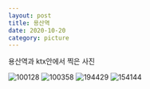 ```yaml
---
layout: post
title: 용산역
date: 2020-10-20
category: picture
---
```


용산역과 ktx안에서 찍은 사진

<!--break-->

![100128](/media/picture/20201020/20201021_100128.jpg)
![100358](/media/picture/20201020/20201021_100358.jpg)
![194429](/media/picture/20201020/20201019_194429.jpg)
![154144](/media/picture/20201020/20201031_154144.jpg)